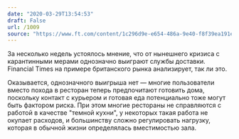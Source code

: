 ```yaml
---
date: "2020-03-29T13:54:53"
draft: False
url: /1009
source: "https://www.ft.com/content/1c296d9e-e654-486a-9e40-f8f39ea191e0"
---
```


За несколько недель устоялось мнение, что от нынешнего кризиса с карантинными мерами однозначно выиграют службы доставки. Financial Times на примере британского рынка анализирует, так ли это. 

Оказывается, однозначного выигрыша нет — многие пользователи вместо похода в ресторан теперь предпочитают готовить дома, поскольку контакт с курьером и готовая еда потенциально тоже могут быть фактором риска. При этом многие рестораны не справляются с работой в качестве "темной кухни", у некоторых такая работа не окупает расходов, и большинству сложно регулировать нагрузку, которая в обычной жизни определялась вместимостью зала.
